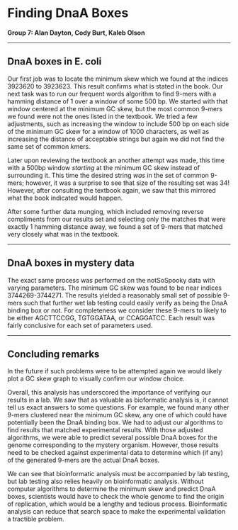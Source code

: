 # Finding DnaA Boxes
**Group 7: Alan Dayton, Cody Burt, Kaleb Olson**


---
## DnaA boxes in E. coli

Our first job was to locate the minimum skew which we found at the indices 3923620 to 3923623. This result confirms what is stated in the book.
Our next task was to run our frequent words algorithm to find 9-mers with a hamming distance of 1 over a window of some 500 bp. We started with that window centered at the minimum GC skew, but the most common 9-mers we found were not the ones listed in the textbook. We tried a few adjustments, such as increasing the window to include 500 bp on each side of the minimum GC skew for a window of 1000 characters, as well as increasing the distance of acceptable strings but again we did not find the same set of common kmers.

Later upon reviewing the textbook an another attempt was made, this time with a 500bp window *starting* at the minimum GC skew instead of surrounding it. This time the desired string *was* in the set of common 9-mers; however, it was a surprise to see that size of the resulting set was 34! However, after consulting the textbook again, we saw that this mirrored what the book indicated would happen.

After some further data munging, which included removing reverse compliments from our results set and selecting only the matches that were exactly 1 hamming distance away, we found a set of 9-mers that matched very closely what was in the textbook.

---
## DnaA boxes in mystery data

The exact same process was performed on the notSoSpooky data with varying parameters. The minimum GC skew was found to be near indices 3744269-3744271. The results yielded a reasonably small set of possible 9-mers such that further wet lab testing could easily verify as being the DnaA binding box or not. For completeness we consider these 9-mers to likely to be either AGCTTCCGG, TGTGGATAA, or CCAGGATCC. Each result was fairly conclusive for each set of parameters used.

---
## Concluding remarks

In the future if such problems were to be attempted again we would likely plot a GC skew graph to visually confirm our window choice. 

Overall, this analysis has underscored the importance of verifying our results in a lab. We saw that as valuable as bioformatic analysis is, it cannot tell us exact answers to some questions. For example, we found many other 9-mers clustered near the minimum GC skew, any one of which could have potentially been the DnaA binding box. We had to adjust our algorithms to find results that matched experimental results. With those adjusted algorithms, we were able to predict several possible DnaA boxes for the genome corresponding to the mystery organism. However, those results need to be checked against experimental data to determine which (if any) of the generated 9-mers are the actual DnaA boxes.

We can see that bioinformatic analysis must be accompanied by lab testing, but lab testing also relies heavily on bioinformatic analysis. Without computer algorithms to determine the minimum skew and predict DnaA boxes, scientists would have to check the whole genome to find the origin of replication, which would be a lengthy and tedious process. Bioinformatic analysis can reduce that search space to make the experimental validation a tractible problem.
